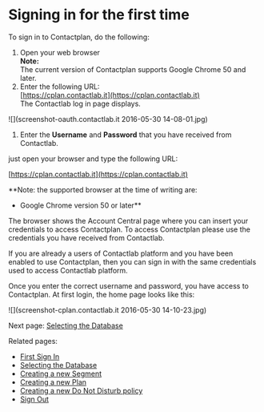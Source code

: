 # Signing in for the first time

To sign in to Contactplan, do the following:  

1. Open your web browser  
  **Note:**  
  The current version of Contactplan supports Google Chrome 50 and later.  
2. Enter the following URL:  
  [https://cplan.contactlab.it](https://cplan.contactlab.it)  
  The Contactlab log in page displays.  
  
![](screenshot-oauth.contactlab.it 2016-05-30 14-08-01.jpg)  
  
1. Enter the **Username** and **Password** that you have received from Contactlab.  



just open your browser and type the following URL:

[https://cplan.contactlab.it](https://cplan.contactlab.it)

**Note: the supported browser at the time of writing are:
* Google Chrome version 50 or later**

The browser shows the Account Central page where you can insert your credentials to access Contactplan. To access Contactplan please use the credentials you have received from Contactlab.

If you are already a users of Contactlab platform and you have been enabled to use Contactplan, then you can sign in with the same credentials used to access Contactlab platform.



Once you enter the correct username and password, you have access to Contactplan.
At first login, the home page looks like this: 

![](screenshot-cplan.contactlab.it 2016-05-30 14-10-23.jpg)

Next page: [Selecting the Database](selecting_the_database.md)

Related pages:
* [First Sign In](first_sign_in.md)
* [Selecting the Database](selecting_the_database.md)
* [Creating a new Segment](creating_a_new_segment.md)
* [Creating a new Plan](creating_a_new_plan.md)
* [Creating a new Do Not Disturb policy](creating_a_new_do_not_disturb_policy.md) 
* [Sign Out](sign_out.md)







